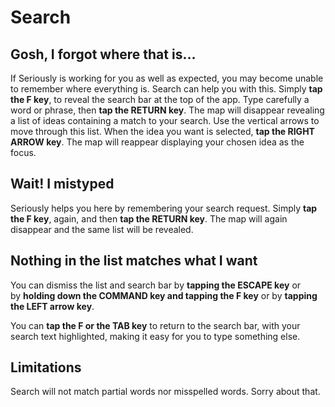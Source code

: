 # Search

## Gosh, I forgot where that is…

If Seriously is working for you as well as expected, you may become unable to remember where everything is. Search can help you with this. Simply **tap the F key**, to reveal the search bar at the top of the app. Type carefully a word or phrase, then **tap the RETURN key**. The map will disappear revealing a list of ideas containing a match to your search. Use the vertical arrows to move through this list. When the idea you want is selected, **tap the RIGHT ARROW key**. The map will reappear displaying your chosen idea as the focus.

## Wait! I mistyped

Seriously helps you here by remembering your search request. Simply **tap the F key**, again, and then **tap the RETURN key**. The map will again disappear and the same list will be revealed.

## Nothing in the list matches what I want

You can dismiss the list and search bar by **tapping the ESCAPE key** or by **holding down the COMMAND key and tapping the F key** or by **tapping the LEFT arrow key**.

You can **tap the F or the TAB key** to return to the search bar, with your search text highlighted, making it easy for you to type something else.

## Limitations

Search will not match partial words nor misspelled words. Sorry about that.